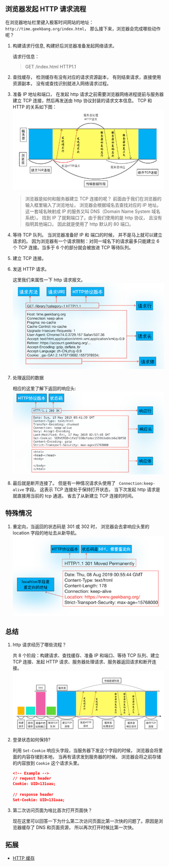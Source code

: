 ## 浏览器发起 HTTP 请求流程

在浏览器地址栏里键入极客时间网站的地址：`http://time.geekbang.org/index.html`， 那么接下来，浏览器会完成哪些动作呢？

1. 构建请求行信息, 构建好后浏览器准备发起网络请求。

   请求行信息：

   > GET /index.html HTTP1.1

2. 查找缓存， 检测缓存有没有对应的请求资源副本， 有则结束请求，直接使用资源副本， 没有或查找识别就进入网络请求过程。

3. 准备 IP 地址和端口， 在发起 http 请求之前需要浏览器网络进程提前与服务器建立 TCP 连接，然后再发送由 http 协议封装的请求文本信息。 TCP 和 HTTP 的关系如下图：<img src="./img/tcp-and-http.png" />

   > 浏览器是如何和服务器建立 TCP 连接的呢？ 前面由于我们在浏览器的输入框里输入了浏览地址， 浏览器会根据域名去查找对应的 IP 地址。这一套域名映射成 IP 的服务又叫 DNS（Domain Name System 域名系统）。 找到 IP 了就剩端口了。由于我们使用的是 http 协议， 且没有指明其他端口， 因此就是使用了 http 默认的 80 端口。

4. 等待 TCP 队列。 当浏览器准备好 IP 和 端口的时候， 并不是马上就可以建立请求的。 因为浏览器有一个请求限制：对同一域名下的请求最多只能建立 6 个 TCP 连接。当多于 6 个的部分就会被放进 TCP 等待队列。

5. 建立 TCP 连接。

6. 发送 HTTP 请求。

   这里我们来属性一下 http 请求报文。 <img src="./img/httpReport.png" />

7. 处理返回的数据

   相应的这里了解下返回的响应头: <img src="./img/responseReport.png" />

8. 最后就是断开连接了。 但是有一种情况请求头使用了 ` Connection:keep-alive` 字段。 这表示 TCP 连接处于保持打开状态， 当下次发起 http 请求是就直接用当前的 tcp 通道。 省去了从新建立 TCP 连接的时间。

## 特殊情况

1. 重定向，当返回的状态码是 301 或 302 时， 浏览器会去拿响应头里的 location 字段的地址去从新导航。<img src="./img/redirect.png" />

## 总结

1. http 请求经历了哪些流程？

   共 8 个阶段：构建请求、查找缓存、准备 IP 和端口、等待 TCP 队列、建立 TCP 连接、发起 HTTP 请求、服务器处理请求、服务器返回请求和断开连接。
   <img src="./img/httpprocess.png" />

2. 登录状态如何保持?

   利用 `Set-Cookie` 响应头字段，当服务器下发这个字段的时候， 浏览器会将里面的内容存储到本地， 当再有请求发到服务器的时候， 浏览器会将之前存储的内容放到 `Cookie` 这个请求头里。

   ```json
   <!-- Example -->
   // request header
   Cookie: UID=131uau;

   // response header
   Set-Cookie: UID=131uaa;
   ```

3. 第二次访问页面为啥比首次打开页面快？

   现在这里可以回答一下为什么第二次访问页面比第一次快的问题了。原因是浏览器缓存了 DNS 和页面资源， 所以再次打开时候比第一次快。

## 拓展

- [HTTP 缓存](https://developer.mozilla.org/zh-CN/docs/Web/HTTP/Caching)

